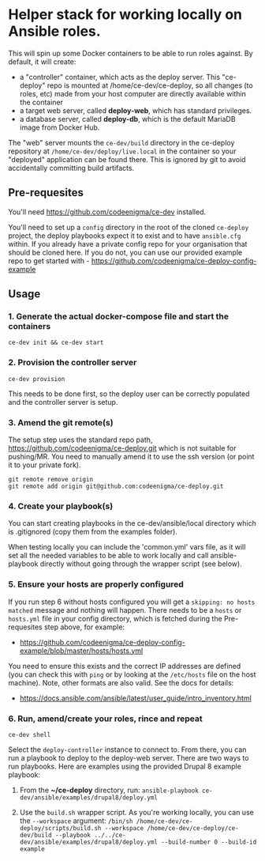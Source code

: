 # Helper stack for working locally on Ansible roles.

This will spin up some Docker containers to be able to run roles against.
By default, it will create:

- a "controller" container, which acts as the deploy server. This "ce-deploy" repo is mounted at /home/ce-dev/ce-deploy, so all changes (to roles, etc) made from your host computer are directly available within the container
- a target web server, called **deploy-web**, which has standard privileges.
- a database server, called **deploy-db**, which is the default MariaDB image from Docker Hub.

The "web" server mounts the `ce-dev/build` directory in the ce-deploy repository at `/home/ce-dev/deploy/live.local` in the container so your "deployed" application can be found there. This is ignored by git to avoid accidentally committing build artifacts.

## Pre-requesites

You'll need https://github.com/codeenigma/ce-dev installed.

You'll need to set up a `config` directory in the root of the cloned `ce-deploy` project, the deploy playbooks expect it to exist and to have `ansible.cfg` within. If you already have a private config repo for your organisation that should be cloned here. If you do not, you can use our provided example repo to get started with - https://github.com/codeenigma/ce-deploy-config-example

## Usage

### 1. Generate the actual docker-compose file and start the containers

`ce-dev init && ce-dev start`

### 2. Provision the controller server

`ce-dev provision`

This needs to be done first, so the deploy user can be correctly populated and the controller server is setup.

### 3. Amend the git remote(s)

The setup step uses the standard repo path, https://github.com/codeenigma/ce-deploy.git which is not suitable for pushing/MR.
You need to manually amend it to use the ssh version (or point it to your private fork).

```
git remote remove origin
git remote add origin git@github.com:codeenigma/ce-deploy.git
```

### 4. Create your playbook(s)

You can start creating playbooks in the ce-dev/ansible/local directory which is .gitignored (copy them from the examples folder).

When testing locally you can include the 'common.yml' vars file, as it will set all the needed variables to be able to work locally and call ansible-playbook directly without going through the wrapper script (see below).

### 5. Ensure your hosts are properly configured

If you run step 6 without hosts configured you will get a `skipping: no hosts matched` message and nothing will happen. There needs to be a `hosts` or `hosts.yml` file in your config directory, which is fetched during the Pre-requesites step above, for example:

* https://github.com/codeenigma/ce-deploy-config-example/blob/master/hosts/hosts.yml

You need to ensure this exists and the correct IP addresses are defined (you can check this with `ping` or by looking at the `/etc/hosts` file on the host machine). Note, other formats are also valid. See the docs for details:

* https://docs.ansible.com/ansible/latest/user_guide/intro_inventory.html

### 6. Run, amend/create your roles, rince and repeat

`ce-dev shell`

Select the `deploy-controller` instance to connect to. From there, you can run a playbook to deploy to the deploy-web server. There are two ways to run playbooks. Here are examples using the provided Drupal 8 example playbook:

1.  From the **~/ce-deploy** directory, run:
    `ansible-playbook ce-dev/ansible/examples/drupal8/deploy.yml`

2.  Use the `build.sh` wrapper script. As you're working locally, you can use the `--workspace` argument:
    `/bin/sh /home/ce-dev/ce-deploy/scripts/build.sh --workspace /home/ce-dev/ce-deploy/ce-dev/build --playbook ../../ce-dev/ansible/examples/drupal8/deploy.yml --build-number 0 --build-id example`
